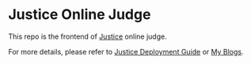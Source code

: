 # Justice Online Judge

This repo is the frontend of [Justice](https://www.justice.plus) online judge.

For more details, please refer to [Justice Deployment Guide](https://github.com/justice-oj/documents) or [My Blogs](https://tech.liuchao.me/tag/justice-oj/).
